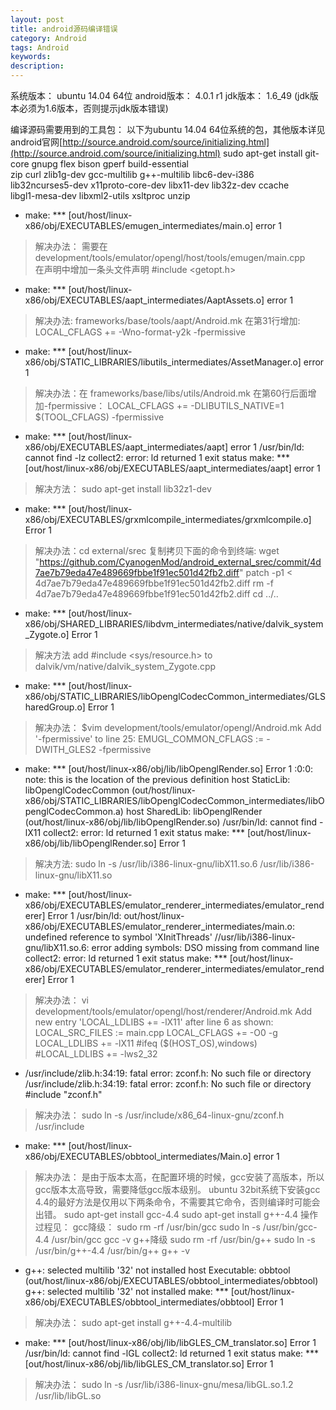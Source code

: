 ```yaml
---
layout: post
title: android源码编译错误
category: Android
tags: Android
keywords: 
description:
---
```


系统版本： ubuntu 14.04 64位
android版本：  4.0.1 r1
jdk版本：  1.6_49 (jdk版本必须为1.6版本，否则提示jdk版本错误)

编译源码需要用到的工具包：
以下为ubuntu 14.04 64位系统的包，其他版本详见android官网[http://source.android.com/source/initializing.html](http://source.android.com/source/initializing.html)
    sudo apt-get install git-core gnupg flex bison gperf build-essential \
          zip curl zlib1g-dev gcc-multilib g++-multilib libc6-dev-i386 \
          lib32ncurses5-dev x11proto-core-dev libx11-dev lib32z-dev ccache \
          libgl1-mesa-dev libxml2-utils xsltproc unzip


- make: \*\*\* [out/host/linux-x86/obj/EXECUTABLES/emugen_intermediates/main.o] error 1
> 解决办法： 需要在  development/tools/emulator/opengl/host/tools/emugen/main.cpp  
        在声明中增加一条头文件声明
        #include <getopt.h>
        
- make: \*\*\* [out/host/linux-x86/obj/EXECUTABLES/aapt_intermediates/AaptAssets.o] error 1
> 解决办法:  frameworks/base/tools/aapt/Android.mk
       在第31行增加:
       LOCAL_CFLAGS += -Wno-format-y2k -fpermissive
       
- make: \*\*\* [out/host/linux-x86/obj/STATIC_LIBRARIES/libutils_intermediates/AssetManager.o] error 1
> 解决办法：在 frameworks/base/libs/utils/Android.mk
      在第60行后面增加-fpermissive：
      LOCAL_CFLAGS += -DLIBUTILS_NATIVE=1 $(TOOL_CFLAGS) -fpermissive
      
- make: *** [out/host/linux-x86/obj/EXECUTABLES/aapt_intermediates/aapt] error 1
      /usr/bin/ld: cannot find -lz
      collect2: error: ld returned 1 exit status
      make: *** [out/host/linux-x86/obj/EXECUTABLES/aapt_intermediates/aapt] error 1
> 解决方法： 
      sudo apt-get install lib32z1-dev
      
- make: *** [out/host/linux-x86/obj/EXECUTABLES/grxmlcompile_intermediates/grxmlcompile.o] Error 1
> 解决办法：cd external/srec
   复制拷贝下面的命令到终端:
     wget "https://github.com/CyanogenMod/android_external_srec/commit/4d7ae7b79eda47e489669fbbe1f91ec501d42fb2.diff"
     patch -p1 < 4d7ae7b79eda47e489669fbbe1f91ec501d42fb2.diff
    rm -f 4d7ae7b79eda47e489669fbbe1f91ec501d42fb2.diff
    cd ../..
    
- make: *** [out/host/linux-x86/obj/SHARED_LIBRARIES/libdvm_intermediates/native/dalvik_system_Zygote.o] Error 1
> 解决方法
        add #include <sys/resource.h> to dalvik/vm/native/dalvik_system_Zygote.cpp
        
- make: *** [out/host/linux-x86/obj/STATIC_LIBRARIES/libOpenglCodecCommon_intermediates/GLSharedGroup.o] Error 1
> 解决办法： $vim development/tools/emulator/opengl/Android.mk
        Add '-fpermissive' to line 25:
        EMUGL_COMMON_CFLAGS := -DWITH_GLES2 -fpermissive
        
- make: *** [out/host/linux-x86/obj/lib/libOpenglRender.so] Error 1
        <built-in>:0:0: note: this is the location of the previous definition
        host StaticLib: libOpenglCodecCommon (out/host/linux-x86/obj/STATIC_LIBRARIES/libOpenglCodecCommon_intermediates/libOpenglCodecCommon.a)
        host SharedLib: libOpenglRender (out/host/linux-x86/obj/lib/libOpenglRender.so)
        /usr/bin/ld: cannot find -lX11
        collect2: error: ld returned 1 exit status
        make: *** [out/host/linux-x86/obj/lib/libOpenglRender.so] Error 1
> 解决方法:
        sudo ln -s /usr/lib/i386-linux-gnu/libX11.so.6 /usr/lib/i386-linux-gnu/libX11.so

- make: *** [out/host/linux-x86/obj/EXECUTABLES/emulator_renderer_intermediates/emulator_renderer] Error 1
        /usr/bin/ld: out/host/linux-x86/obj/EXECUTABLES/emulator_renderer_intermediates/main.o: undefined reference to symbol 'XInitThreads'
        //usr/lib/i386-linux-gnu/libX11.so.6: error adding symbols: DSO missing from command line
        collect2: error: ld returned 1 exit status
        make: *** [out/host/linux-x86/obj/EXECUTABLES/emulator_renderer_intermediates/emulator_renderer] Error 1
> 解决办法： 
vi development/tools/emulator/opengl/host/renderer/Android.mk
        Add new entry 'LOCAL_LDLIBS += -lX11' after line 6 as shown:
        LOCAL_SRC_FILES := main.cpp
        LOCAL_CFLAGS    += -O0 -g
        LOCAL_LDLIBS += -lX11
        #ifeq ($(HOST_OS),windows)
        #LOCAL_LDLIBS += -lws2_32 

- /usr/include/zlib.h:34:19: fatal error: zconf.h: No such file or directory
        /usr/include/zlib.h:34:19: fatal error: zconf.h: No such file or directory
        #include "zconf.h"
> 解决办法：
        sudo ln -s /usr/include/x86_64-linux-gnu/zconf.h /usr/include

- make: *** [out/host/linux-x86/obj/EXECUTABLES/obbtool_intermediates/Main.o] error 1
> 解决办法：
        是由于版本太高，在配置环境的时候，gcc安装了高版本，所以gcc版本太高导致，需要降低gcc版本级别。
        ubuntu 32bit系统下安装gcc 4.4的最好方法是仅用以下两条命令，不需要其它命令，否则编译时可能会出错。
        sudo apt-get install gcc-4.4
        sudo apt-get install g++-4.4
        操作过程见：
        gcc降级：
        sudo rm -rf /usr/bin/gcc
        sudo ln -s /usr/bin/gcc-4.4 /usr/bin/gcc
        gcc -v
        g++降级
        sudo rm -rf /usr/bin/g++
        sudo ln -s /usr/bin/g++-4.4 /usr/bin/g++
        g++ -v

- g++: selected multilib '32' not installed
        host Executable: obbtool (out/host/linux-x86/obj/EXECUTABLES/obbtool_intermediates/obbtool)
        g++: selected multilib '32' not installed
        make: *** [out/host/linux-x86/obj/EXECUTABLES/obbtool_intermediates/obbtool] Error 1
> 解决办法：
        sudo apt-get install g++-4.4-multilib
        
- make: *** [out/host/linux-x86/obj/lib/libGLES_CM_translator.so] Error 1
        /usr/bin/ld: cannot find -lGL
        collect2: ld returned 1 exit status
        make: *** [out/host/linux-x86/obj/lib/libGLES_CM_translator.so] Error 1
> 解决办法：
        sudo ln -s /usr/lib/i386-linux-gnu/mesa/libGL.so.1.2 /usr/lib/libGL.so 